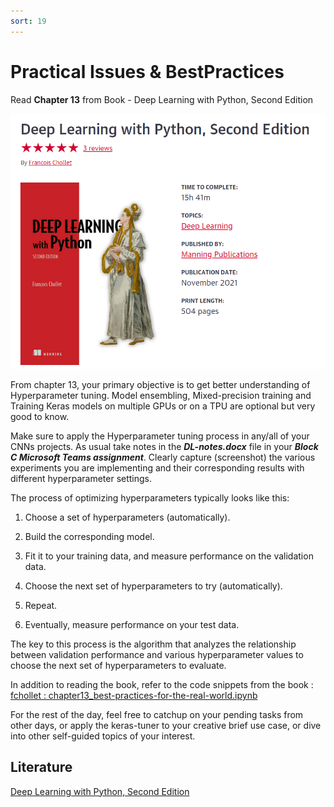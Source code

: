 ```yaml
---
sort: 19
---
```


# Practical Issues & BestPractices

Read **Chapter 13** from Book - Deep Learning with Python, Second Edition

<img src="./assets/DL-Book.png" alt="Fairness" width="600">

From chapter 13, your primary objective is to get better understanding of Hyperparameter tuning. Model ensembling, Mixed-precision training
and Training Keras models on multiple GPUs or on a TPU are optional but very good to know. 

Make sure to apply the Hyperparameter tuning process in any/all of your CNNs projects. As usual take notes in the **_DL-notes.docx_** file in your **_Block C Microsoft Teams assignment_**. Clearly capture (screenshot) the various experiments you are implementing and their corresponding results with different hyperparameter settings.

The process of optimizing hyperparameters typically looks like this:

1. Choose a set of hyperparameters (automatically).

2. Build the corresponding model.

3. Fit it to your training data, and measure performance on the validation data.

4. Choose the next set of hyperparameters to try (automatically).

5. Repeat.

6. Eventually, measure performance on your test data.

The key to this process is the algorithm that analyzes the relationship between validation performance and various hyperparameter values to choose the next set of hyperparameters to evaluate. 

In addition to reading the book, refer to the code snippets from the book : [fchollet : chapter13_best-practices-for-the-real-world.ipynb](https://github.com/fchollet/deep-learning-with-python-notebooks/blob/master/chapter13_best-practices-for-the-real-world.ipynb)

For the rest of the day, feel free to catchup on your pending tasks from other days, or apply the keras-tuner to your creative brief use case, or dive into other self-guided topics of your interest.


## Literature

[Deep Learning with Python, Second Edition](https://learning.oreilly.com/library/view/deep-learning-with/9781617296864/)